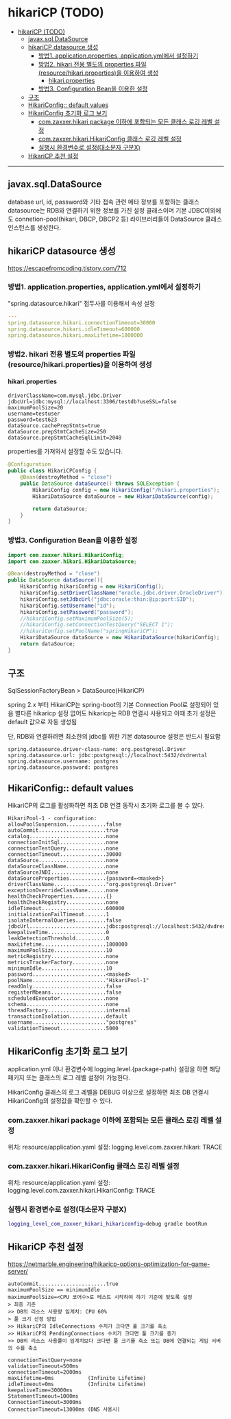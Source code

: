 # hikariCP (TODO)

- [hikariCP (TODO)](#hikaricp-todo)
  - [javax.sql.DataSource](#javaxsqldatasource)
  - [hikariCP datasource 생성](#hikaricp-datasource-생성)
    - [방법1. application.properties, application.yml에서 설정하기](#방법1-applicationproperties-applicationyml에서-설정하기)
    - [방법2. hikari 전용 별도의 properties 파일(resource/hikari.properties)을 이용하여 생성](#방법2-hikari-전용-별도의-properties-파일resourcehikariproperties을-이용하여-생성)
      - [hikari.properties](#hikariproperties)
    - [방법3. Configuration Bean을 이용한 설정](#방법3-configuration-bean을-이용한-설정)
  - [구조](#구조)
  - [HikariConfig:: default values](#hikariconfig-default-values)
  - [HikariConfig 초기화 로그 보기](#hikariconfig-초기화-로그-보기)
    - [com.zaxxer.hikari package 이하에 포함되는 모든 클래스 로깅 레벨 설정](#comzaxxerhikari-package-이하에-포함되는-모든-클래스-로깅-레벨-설정)
    - [com.zaxxer.hikari.HikariConfig 클래스 로깅 레벨 설정](#comzaxxerhikarihikariconfig-클래스-로깅-레벨-설정)
    - [실행시 환경변수로 설정(대소문자 구분X)](#실행시-환경변수로-설정대소문자-구분x)
  - [HikariCP 추천 설정](#hikaricp-추천-설정)

---

## javax.sql.DataSource

database url, id, password와 기타 접속 관련 메타 정보를 포함하는 클래스
datasource는 RDB와 연결하기 위한 정보를 가진 설정 클래스이며 기본 JDBC이외에도 connetion-pool(hikari, DBCP, DBCP2 등) 라이브러리들이 DataSource 클래스 인스턴스를 생성한다.

## hikariCP datasource 생성

<https://escapefromcoding.tistory.com/712>

### 방법1. application.properties, application.yml에서 설정하기

"spring.datasource.hikari" 접두사를 이용해서 속성 설정

```yaml
---
spring.datasource.hikari.connectionTimeout=30000
spring.datasource.hikari.idleTimeout=600000
spring.datasource.hikari.maxLifetime=1800000
```

### 방법2. hikari 전용 별도의 properties 파일(resource/hikari.properties)을 이용하여 생성

#### hikari.properties

```plain
driverClassName=com.mysql.jdbc.Driver
jdbcUrl=jdbc:mysql://localhost:3306/testdb?useSSL=false
maximumPoolSize=20
username=testuser
password=test623
dataSource.cachePrepStmts=true
dataSource.prepStmtCacheSize=250
dataSource.prepStmtCacheSqlLimit=2048
```

properties를 가져와서 설정할 수도 있습니다.

```java
@Configuration
public class HikariCPConfig {
    @Bean(destroyMethod = "close")
    public DataSource dataSource() throws SQLException {
        HikariConfig config = new HikariConfig("/hikari.properties");
        HikariDataSource dataSource = new HikariDataSource(config);

        return dataSource;
    }
}
```

### 방법3. Configuration Bean을 이용한 설정

```java
import com.zaxxer.hikari.HikariConfig;
import com.zaxxer.hikari.HikariDataSource;

@Bean(destroyMethod = "close")
public DataSource dataSource(){    
    HikariConfig hikariConfig = new HikariConfig();    
    hikariConfig.setDriverClassName("oracle.jdbc.driver.OracleDriver");    
    hikariConfig.setJdbcUrl("jdbc:oracle:thin:@ip:port:SID");     
    hikariConfig.setUsername("id");    
    hikariConfig.setPassword("password");     
    //hikariConfig.setMaximumPoolSize(5);    
    //hikariConfig.setConnectionTestQuery("SELECT 1");    
    //hikariConfig.setPoolName("springHikariCP");     
    HikariDataSource dataSource = new HikariDataSource(hikariConfig);     
    return dataSource;
}
```

## 구조

SqlSessionFactoryBean > DataSource(HikariCP)

spring 2.x 부터 HikariCP는 spring-boot의 기본 Connection Pool로 설정되어 있음
별다른 hikaricp 설정 없어도 hikaricp는 RDB 연결시 사용되고 이때 초기 설정은 default 값으로 자동 생성됨

단, RDB와 연결하려면 최소한의 jdbc를 위한 기본 datasource 설정은 반드시 필요함

```plain
spring.datasource.driver-class-name: org.postgresql.Driver
spring.datasource.url: jdbc:postgresql://localhost:5432/dvdrental
spring.datasource.username: postgres
spring.datasource.password: postgres
```

## HikariConfig:: default values

HikariCP의 로그를 활성화하면 최초 DB 연결 동작시 초기화 로그를 볼 수 있다.

```plain
HikariPool-1 - configuration:
allowPoolSuspension.............false
autoCommit......................true
catalog.........................none
connectionInitSql...............none
connectionTestQuery.............none
connectionTimeout...............30000
dataSource......................none
dataSourceClassName.............none
dataSourceJNDI..................none
dataSourceProperties............{password=<masked>}
driverClassName................."org.postgresql.Driver"
exceptionOverrideClassName......none
healthCheckProperties...........{}
healthCheckRegistry.............none
idleTimeout.....................600000
initializationFailTimeout.......1
isolateInternalQueries..........false
jdbcUrl.........................jdbc:postgresql://localhost:5432/dvdrental
keepaliveTime...................0
leakDetectionThreshold..........0
maxLifetime.....................1800000
maximumPoolSize.................10
metricRegistry..................none
metricsTrackerFactory...........none
minimumIdle.....................10
password........................<masked>
poolName........................"HikariPool-1"
readOnly........................false
registerMbeans..................false
scheduledExecutor...............none
schema..........................none
threadFactory...................internal
transactionIsolation............default
username........................"postgres"
validationTimeout...............5000
```

## HikariConfig 초기화 로그 보기

application.yml 이나 환경변수에 logging.level.{package-path} 설정을 하면 해당 패키지 또는 클래스의 로그 레벨 설정이 가능한다.

HikariConfig 클래스의 로그 레벨을 DEBUG 이상으로 설정하면 최초 DB 연결시 HikariConfig의 설정값을 확인할 수 있다.

### com.zaxxer.hikari package 이하에 포함되는 모든 클래스 로깅 레벨 설정

위치: resource/application.yaml
설정: logging.level.com.zaxxer.hikari: TRACE

### com.zaxxer.hikari.HikariConfig 클래스 로깅 레벨 설정

위치: resource/application.yaml
설정: logging.level.com.zaxxer.hikari.HikariConfig: TRACE

### 실행시 환경변수로 설정(대소문자 구분X)

```bash
logging_level_com_zaxxer_hikari_hikariconfig=debug gradle bootRun
```

## HikariCP 추천 설정

<https://netmarble.engineering/hikaricp-options-optimization-for-game-server/>

```config
autoCommit......................true
maximumPoolSize == minimumIdle
maximumPoolSize=<CPU 코어수>로 테스트 시작하여 하기 기준에 맞도록 설정
> 최종 기준
>> DB의 리소스 사용량 임계치: CPU 60%
> 풀 크기 산정 방법
>> HikariCP의 IdleConnections 수치가 크다면 풀 크기를 축소
>> HikariCP의 PendingConnections 수치가 크다면 풀 크기를 증가
>> DB의 리소스 사용률이 임계치보다 크다면 풀 크기를 축소 또는 DB에 연결되는 게임 서버의 수를 축소

connectionTestQuery=none
validationTimeout=500ms
connectionTimeout=2000ms
maxLifetime=0ms           (Infinite Lifetime)
idleTimeout=0ms           (Infinite Lifetime)
keepaliveTime=30000ms
StatementTimeout=1000ms
ConnectionTimeout=3000ms
ConnectionTimeout=13000ms (DNS 사용시)
```
